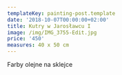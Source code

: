 ```yaml
---
templateKey: painting-post.template
date: '2018-10-07T00:00:00+02:00'
title: Kutry w Jarosławcu I
image: /img/IMG_3755-Edit.jpg
price: '450'
measures: 40 x 50 cm
---
```

Farby olejne na sklejce
